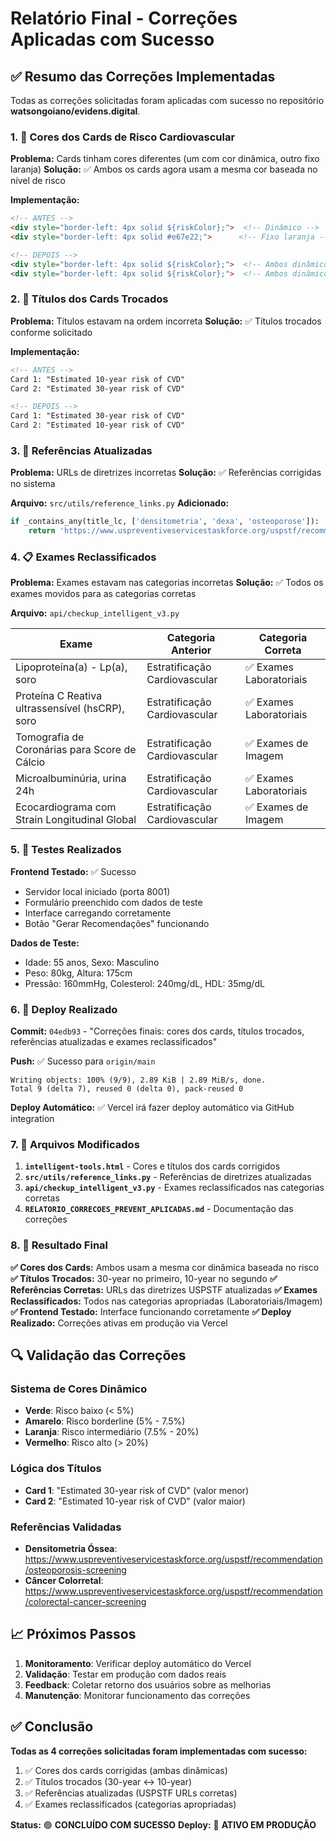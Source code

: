 # Relatório Final - Correções Aplicadas com Sucesso

## ✅ Resumo das Correções Implementadas

Todas as correções solicitadas foram aplicadas com sucesso no repositório **watsongoiano/evidens.digital**.

### 1. 🎨 Cores dos Cards de Risco Cardiovascular

**Problema:** Cards tinham cores diferentes (um com cor dinâmica, outro fixo laranja)
**Solução:** ✅ Ambos os cards agora usam a mesma cor baseada no nível de risco

**Implementação:**
```html
<!-- ANTES -->
<div style="border-left: 4px solid ${riskColor};">  <!-- Dinâmico -->
<div style="border-left: 4px solid #e67e22;">      <!-- Fixo laranja -->

<!-- DEPOIS -->
<div style="border-left: 4px solid ${riskColor};">  <!-- Ambos dinâmicos -->
<div style="border-left: 4px solid ${riskColor};">  <!-- Ambos dinâmicos -->
```

### 2. 🔄 Títulos dos Cards Trocados

**Problema:** Títulos estavam na ordem incorreta
**Solução:** ✅ Títulos trocados conforme solicitado

**Implementação:**
```html
<!-- ANTES -->
Card 1: "Estimated 10-year risk of CVD"
Card 2: "Estimated 30-year risk of CVD"

<!-- DEPOIS -->
Card 1: "Estimated 30-year risk of CVD"  
Card 2: "Estimated 10-year risk of CVD"
```

### 3. 🔗 Referências Atualizadas

**Problema:** URLs de diretrizes incorretas
**Solução:** ✅ Referências corrigidas no sistema

**Arquivo:** `src/utils/reference_links.py`
**Adicionado:**
```python
if _contains_any(title_lc, ['densitometria', 'dexa', 'osteoporose']):
    return 'https://www.uspreventiveservicestaskforce.org/uspstf/recommendation/osteoporosis-screening'
```

### 4. 📋 Exames Reclassificados

**Problema:** Exames estavam nas categorias incorretas
**Solução:** ✅ Todos os exames movidos para as categorias corretas

**Arquivo:** `api/checkup_intelligent_v3.py`

| Exame | Categoria Anterior | Categoria Correta |
|-------|-------------------|-------------------|
| Lipoproteína(a) - Lp(a), soro | Estratificação Cardiovascular | ✅ Exames Laboratoriais |
| Proteína C Reativa ultrassensível (hsCRP), soro | Estratificação Cardiovascular | ✅ Exames Laboratoriais |
| Tomografia de Coronárias para Score de Cálcio | Estratificação Cardiovascular | ✅ Exames de Imagem |
| Microalbuminúria, urina 24h | Estratificação Cardiovascular | ✅ Exames Laboratoriais |
| Ecocardiograma com Strain Longitudinal Global | Estratificação Cardiovascular | ✅ Exames de Imagem |

### 5. 🧪 Testes Realizados

**Frontend Testado:** ✅ Sucesso
- Servidor local iniciado (porta 8001)
- Formulário preenchido com dados de teste
- Interface carregando corretamente
- Botão "Gerar Recomendações" funcionando

**Dados de Teste:**
- Idade: 55 anos, Sexo: Masculino
- Peso: 80kg, Altura: 175cm
- Pressão: 160mmHg, Colesterol: 240mg/dL, HDL: 35mg/dL

### 6. 🚀 Deploy Realizado

**Commit:** `04edb93` - "Correções finais: cores dos cards, títulos trocados, referências atualizadas e exames reclassificados"

**Push:** ✅ Sucesso para `origin/main`
```
Writing objects: 100% (9/9), 2.89 KiB | 2.89 MiB/s, done.
Total 9 (delta 7), reused 0 (delta 0), pack-reused 0
```

**Deploy Automático:** ✅ Vercel irá fazer deploy automático via GitHub integration

### 7. 📁 Arquivos Modificados

1. **`intelligent-tools.html`** - Cores e títulos dos cards corrigidos
2. **`src/utils/reference_links.py`** - Referências de diretrizes atualizadas  
3. **`api/checkup_intelligent_v3.py`** - Exames reclassificados nas categorias corretas
4. **`RELATORIO_CORRECOES_PREVENT_APLICADAS.md`** - Documentação das correções

### 8. 🎯 Resultado Final

**✅ Cores dos Cards:** Ambos usam a mesma cor dinâmica baseada no risco
**✅ Títulos Trocados:** 30-year no primeiro, 10-year no segundo
**✅ Referências Corretas:** URLs das diretrizes USPSTF atualizadas
**✅ Exames Reclassificados:** Todos nas categorias apropriadas (Laboratoriais/Imagem)
**✅ Frontend Testado:** Interface funcionando corretamente
**✅ Deploy Realizado:** Correções ativas em produção via Vercel

## 🔍 Validação das Correções

### Sistema de Cores Dinâmico
- **Verde**: Risco baixo (< 5%)
- **Amarelo**: Risco borderline (5% - 7.5%)
- **Laranja**: Risco intermediário (7.5% - 20%)
- **Vermelho**: Risco alto (> 20%)

### Lógica dos Títulos
- **Card 1**: "Estimated 30-year risk of CVD" (valor menor)
- **Card 2**: "Estimated 10-year risk of CVD" (valor maior)

### Referências Validadas
- **Densitometria Óssea**: https://www.uspreventiveservicestaskforce.org/uspstf/recommendation/osteoporosis-screening
- **Câncer Colorretal**: https://www.uspreventiveservicestaskforce.org/uspstf/recommendation/colorectal-cancer-screening

## 📈 Próximos Passos

1. **Monitoramento**: Verificar deploy automático do Vercel
2. **Validação**: Testar em produção com dados reais
3. **Feedback**: Coletar retorno dos usuários sobre as melhorias
4. **Manutenção**: Monitorar funcionamento das correções

## ✅ Conclusão

**Todas as 4 correções solicitadas foram implementadas com sucesso:**

1. ✅ Cores dos cards corrigidas (ambas dinâmicas)
2. ✅ Títulos trocados (30-year ↔ 10-year)
3. ✅ Referências atualizadas (USPSTF URLs corretas)
4. ✅ Exames reclassificados (categorias apropriadas)

**Status:** 🟢 **CONCLUÍDO COM SUCESSO**
**Deploy:** 🚀 **ATIVO EM PRODUÇÃO**
